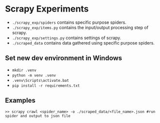 # Scrapy Experiments
- `./scrapy_exp/spiders` contains specific purpose spiders.
- `./scrapy_exp/items.py` contains the input/output processing step of scrapy.
- `./scrapy_exp/settings.py` contains settings of scrapy.
- `./scraped_data` contains data gathered using specific purpose spiders.

## Set new dev environment in Windows
- `mkdir .venv`
- `python -m venv .venv`
- `.venv\Scripts\activate.bat`
- `pip install -r requirements.txt`

## Examples
```
>> scrapy crawl <spider_name> -o ./scraped_data/<file_name>.json #run spider and output to json file
```
